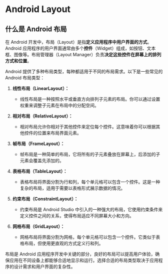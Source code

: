 # Android Layout

## 什么是 Android 布局

在 Android 开发中，布局（Layout）是指**定义应用程序中用户界面的方式**。Android 应用程序的用户界面通常由多个**控件**（Widget）组成，如按钮、文本框、图像等。布局管理器（Layout Manager）负责**决定这些控件在屏幕上的排列方式和位置**。

Android 提供了多种布局类型，每种都适用于不同的布局需求。以下是一些常见的 Android 布局类型：

1.  **线性布局（LinearLayout）：**

    - 线性布局是一种按照水平或垂直方向排列子元素的布局。你可以通过设置权重来调整子元素在布局中的分配空间。

2.  **相对布局（RelativeLayout）：**

    - 相对布局允许你相对于其他控件来定位每个控件。这意味着你可以根据其他控件的位置来布局界面元素。

3.  **帧布局（FrameLayout）：**

    - 帧布局是一种简单的布局，它将所有的子元素叠放在屏幕上，后添加的子元素会覆盖先添加的。

4.  **表格布局（TableLayout）：**

    - 表格布局将界面分割为行和列，每个单元格可以包含一个控件。这是一种复杂的布局，适用于需要以表格形式展示数据的情况。

5.  **约束布局（ConstraintLayout）：**

    - 约束布局是 Android Studio 中引入的一种强大的布局，它使用约束条件来定义控件之间的关系，使得布局适应不同屏幕大小和方向。

6.  **网格布局（GridLayout）：**

    - 网格布局将界面分割为网格，每个单元格可以包含一个控件。它类似于表格布局，但使用更直观的方式定义行和列。

布局是 Android 应用程序开发中关键的部分，良好的布局可以提高用户体验，确保应用在不同设备上都能够合适地显示和运行。选择合适的布局类型取决于应用程序的设计需求和用户界面的复杂性。
